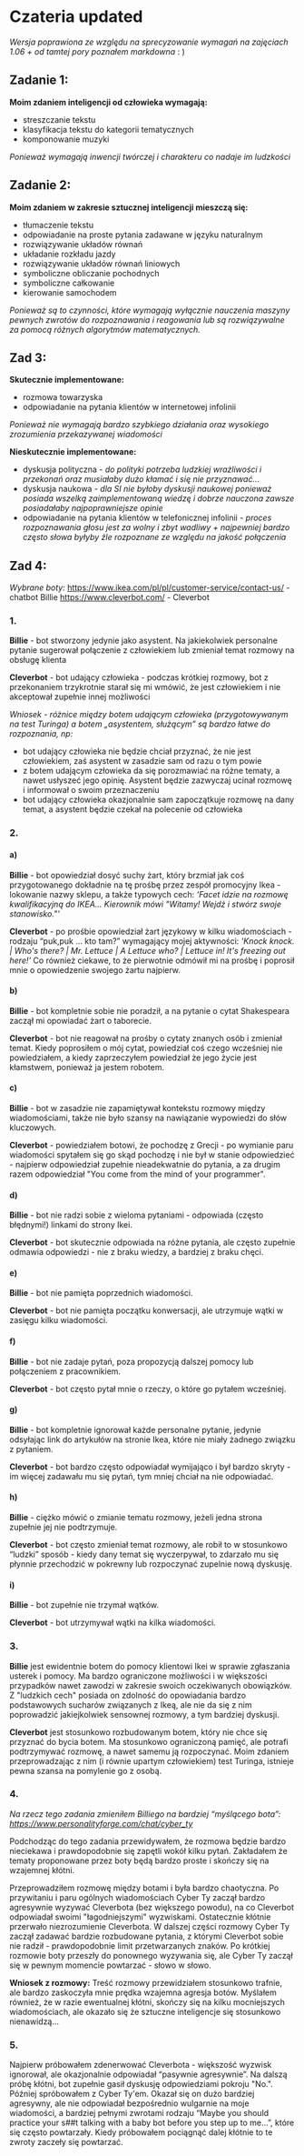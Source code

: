 # Czateria updated
*Wersja poprawiona ze względu na sprecyzowanie wymagań na zajęciach 1.06 + od tamtej pory poznałem markdowna* : )

## Zadanie 1:

**Moim zdaniem inteligencji od człowieka wymagają:**

  - streszczanie tekstu
  - klasyfikacja tekstu do kategorii tematycznych
  - komponowanie muzyki

*Ponieważ wymagają inwencji twórczej i charakteru co nadaje im ludzkości*

## Zadanie 2:

**Moim zdaniem w zakresie sztucznej inteligencji mieszczą się:**

  - tłumaczenie tekstu
  - odpowiadanie na proste pytania zadawane w języku naturalnym
  - rozwiązywanie układów równań
  - układanie rozkładu jazdy
  - rozwiązywanie układów równań liniowych
  - symboliczne obliczanie pochodnych
  - symboliczne całkowanie
  - kierowanie samochodem
  
*Ponieważ są to czynności, które wymagają wyłącznie nauczenia maszyny pewnych zwrotów do rozpoznawania i reagowania lub są rozwiązywalne za pomocą różnych algorytmów matematycznych.*
  
## Zad 3:

**Skutecznie implementowane:**

  - rozmowa towarzyska
  - odpowiadanie na pytania klientów w internetowej infolinii

*Ponieważ nie wymagają bardzo szybkiego działania oraz wysokiego zrozumienia przekazywanej wiadomości*
  
**Nieskutecznie implementowane:**

  - dyskusja polityczna - *do polityki potrzeba ludzkiej wrażliwości i przekonań oraz musiałaby dużo kłamać i się nie przyznawać...*
  - dyskusja naukowa - *dla SI nie byłoby dyskusji naukowej ponieważ posiada wszelką zaimplementowaną wiedzę i dobrze nauczona zawsze posiadałaby najpoprawniejsze opinie*
  - odpowiadanie na pytania klientów w telefonicznej infolinii - *proces rozpoznawania głosu jest za wolny i zbyt wadliwy + najpewniej bardzo często słowa byłyby źle rozpoznane ze względu na jakość połączenia*
  
## Zad 4:
*Wybrane boty:*
https://www.ikea.com/pl/pl/customer-service/contact-us/ - chatbot Billie
https://www.cleverbot.com/ - Cleverbot

### 1.
  **Billie** - bot stworzony jedynie jako asystent. Na jakiekolwiek personalne pytanie sugerował połączenie z człowiekiem lub zmieniał temat rozmowy na obsługę klienta

  **Cleverbot** - bot udający człowieka - podczas krótkiej rozmowy, bot z przekonaniem trzykrotnie starał się mi wmówić, że jest człowiekiem i nie akceptował zupełnie innej możliwości

*Wniosek - różnice między botem udającym człowieka (przygotowywanym na test Turinga) a botem „asystentem, służącym” są bardzo łatwe do rozpoznania, np:*
  - bot udający człowieka nie będzie chciał przyznać, że nie jest człowiekiem, zaś asystent w zasadzie sam od razu o tym powie
  - z botem udającym człowieka da się porozmawiać na różne tematy, a nawet usłyszeć jego opinię. Asystent będzie zazwyczaj ucinał rozmowę i informował o swoim przeznaczeniu
  - bot udający człowieka okazjonalnie sam zapoczątkuje rozmowę na dany temat, a asystent będzie czekał na polecenie od człowieka
### 2.

#### a)

  **Billie** - bot opowiedział dosyć suchy żart, który brzmiał jak coś przygotowanego dokładnie na tę prośbę przez zespół promocyjny Ikea - lokowanie nazwy sklepu, a także typowych cech:
  *'Facet idzie na rozmowę kwalifikacyjną do IKEA… Kierownik mówi "Witamy! Wejdź i stwórz swoje stanowisko."'*

  **Cleverbot** - po prośbie opowiedział żart językowy w kilku wiadomościach - rodzaju “puk,puk … kto tam?” wymagający mojej aktywności:
  *'Knock knock. | Who's there? | Mr. Lettuce | A Lettuce who? | Lettuce in! It's freezing out here!'*
  Co również ciekawe, to że pierwotnie odmówił mi na prośbę i poprosił mnie o opowiedzenie swojego żartu najpierw.

#### b)

  **Billie** - bot kompletnie sobie nie poradził, a na pytanie o cytat Shakespeara zaczął mi opowiadać żart o taborecie.

  **Cleverbot** - bot nie reagował na prośby o cytaty znanych osób i zmieniał temat. Kiedy poprosiłem o mój cytat, powiedział coś czego wcześniej nie powiedziałem, a kiedy zaprzeczyłem powiedział że jego życie jest kłamstwem, ponieważ ja jestem robotem.

#### c)
  **Billie** - bot w zasadzie nie zapamiętywał kontekstu rozmowy między wiadomościami, także nie było szansy na nawiązanie wypowiedzi do słów kluczowych.

  **Cleverbot** - powiedziałem botowi, że pochodzę z Grecji - po wymianie paru wiadomości spytałem się go skąd pochodzę i nie był w stanie odpowiedzieć - najpierw odpowiedział zupełnie nieadekwatnie do pytania, a za drugim razem odpowiedział "You come from the mind of your programmer".

#### d)
  **Billie** - bot nie radzi sobie z wieloma pytaniami - odpowiada (często błędnymi!) linkami do strony Ikei.

  **Cleverbot** - bot skutecznie odpowiada na różne pytania, ale często zupełnie odmawia odpowiedzi - nie z braku wiedzy, a bardziej z braku chęci.

#### e)
  **Billie** - bot nie pamięta poprzednich wiadomości.

  **Cleverbot** - bot nie pamięta początku konwersacji, ale utrzymuje wątki w zasięgu kilku wiadomości.

#### f)
  **Billie** - bot nie zadaje pytań, poza propozycją dalszej pomocy lub połączeniem z pracownikiem.

  **Cleverbot** - bot często pytał mnie o rzeczy, o które go pytałem wcześniej.

#### g)
  **Billie** - bot kompletnie ignorował każde personalne pytanie, jedynie odsyłając link do artykułów na stronie Ikea, które nie miały żadnego związku z pytaniem.

  **Cleverbot** - bot bardzo często odpowiadał wymijająco i był bardzo skryty - im więcej zadawału mu się pytań, tym mniej chciał na nie odpowiadać.

#### h)
  **Billie** - ciężko mówić o zmianie tematu rozmowy, jeżeli jedna strona zupełnie jej nie podtrzymuje.

  **Cleverbot** - bot często zmieniał temat rozmowy, ale robił to w stosunkowo “ludzki” sposób - kiedy dany temat się wyczerpywał, to zdarzało mu się płynnie przechodzić w pokrewny lub rozpoczynać zupelnie nową dyskusję.

#### i)
  **Billie** - bot zupełnie nie trzymał wątków.

  **Cleverbot** - bot utrzymywał wątki na kilka wiadomości.

### 3.
  **Billie** jest ewidentnie botem do pomocy klientowi Ikei w sprawie zgłaszania usterek i pomocy. Ma bardzo ograniczone możliwości i w większości przypadków nawet zawodzi w zakresie swoich oczekiwanych obowiązków. Z "ludzkich cech" posiada on zdolność do opowiadania bardzo podstawowych sucharów związanych z Ikeą, ale nie da się z nim poprowadzić jakiejkolwiek sensownej rozmowy, a tym bardziej dyskusji.

  **Cleverbot** jest stosunkowo rozbudowanym botem, który nie chce się przyznać do bycia botem. Ma stosunkowo ograniczoną pamięć, ale potrafi podtrzymywać rozmowę, a nawet samemu ją rozpoczynać. Moim zdaniem przeprowadzając z nim (i równie upartym człowiekiem) test Turinga, istnieje pewna szansa na pomylenie go z osobą.

### 4.
  *Na rzecz tego zadania zmieniłem Billiego na bardziej “myślącego bota”: https://www.personalityforge.com/chat/cyber_ty*

  Podchodząc do tego zadania przewidywałem, że rozmowa będzie bardzo nieciekawa i prawdopodobnie się zapętli wokół kilku pytań. Zakładałem że tematy proponowane przez boty będą bardzo proste i skończy się na wzajemnej kłótni.

  Przeprowadziłem rozmowę między botami i była bardzo chaotyczna. Po przywitaniu i paru ogólnych wiadomościach Cyber Ty zaczął bardzo agresywnie wyzywać Cleverbota (bez większego powodu), na co Cleverbot odpowiadał swoimi "łagodniejszymi" wyzwiskami. Ostatecznie kłótnie przerwało niezrozumienie Cleverbota. W dalszej części rozmowy Cyber Ty zaczął zadawać bardzie rozbudowane pytania, z którymi Cleverbot sobie nie radził - prawdopodobnie limit przetwarzanych znaków. Po krótkiej rozmowie boty przeszły do ponownego wyzywania się, ale Cyber Ty zaczął się w pewnym momencie powtarzać - słowo w słowo.

**Wniosek z rozmowy:**
  Treść rozmowy przewidziałem stosunkowo trafnie, ale bardzo zaskoczyła mnie prędka wzajemna agresja botów. Myślałem również, że w razie ewentualnej kłótni, skończy się na kilku mocniejszych wiadomościach, ale okazało się że sztuczne inteligencje się stosunkowo nienawidzą...

### 5.
  Najpierw próbowałem zdenerwować Cleverbota - większość wyzwisk ignorował, ale okazjonalnie odpowiadał “pasywnie agresywnie”. Na dalszą próbę kłótni, bot zupełnie gasił dyskusję odpowiedziami pokroju "No.".
  Później spróbowałem z Cyber Ty'em. Okazał się on dużo bardziej agresywny, ale nie odpowiadał bezpośrednio wulgarnie na moje wiadomości, a bardziej pełnymi zwrotami rodzaju “Maybe you should practice your s##t talking with a baby bot before you step up to me…”, które się często powtarzały. Kiedy próbowałem pociągnąć dalej kłótnie to te zwroty zaczeły się powtarzać.
